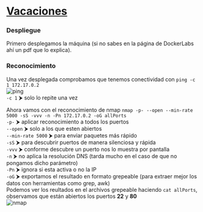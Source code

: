 # [Vacaciones](https://dockerlabs.es/)

### Despliegue

Primero desplegamos la máquina (si no sabes en la página de DockerLabs ahí un pdf que lo explica).

### Reconocimiento

Una vez desplegada comprobamos que tenemos conectividad con `ping -c 1 172.17.0.2` <br>
![ping](ping.jpg) <br>
`-c 1` ⮞ solo lo repite una vez<br>

Ahora vamos con el reconocimiento de nmap `nmap -p- --open --min-rate 5000 -sS -vvv -n -Pn 172.17.0.2 -oG allPorts` <br>
`-p-` ⮞ aplicar reconocimiento a todos los puertos <br>
`--open` ⮞ solo a los que esten abiertos <br>
`--min-rate 5000` ⮞ para enviar paquetes más rápido <br> 
`-sS` ⮞ para descubrir puertos de manera silenciosa y rápida <br> 
`-vvv` ⮞ conforme descubre un puerto nos lo muestra por pantalla <br> 
`-n` ⮞ no aplica la resolución DNS (tarda mucho en el caso de que no pongamos dicho parámetro)<br> 
`-Pn` ⮞ ignora si esta activa o no la IP<br> 
`-oG` ⮞ exportamos el resultado en formato grepeable (para extraer mejor los datos con herramientas como grep, awk) <br>
Podemos ver los reultados en el archivos grepeable haciendo `cat allPorts`, observamos que están abiertos los puertos **22** y **80**<br>
![nmap](nmap.jpg)







